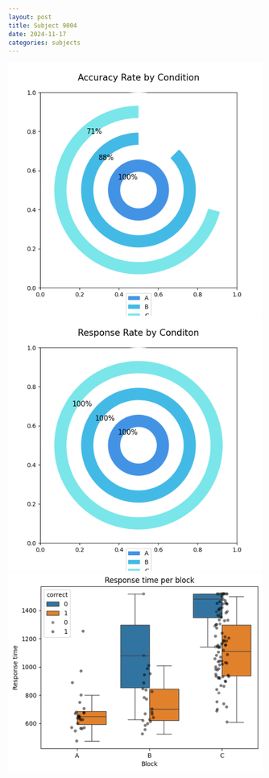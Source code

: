 ```yaml
---
layout: post
title: Subject 9004
date: 2024-11-17
categories: subjects
---
```


![](data/9004/run-20/9004_accuracy_rate.png)
![](data/9004/run-20/9004_response_rate.png)
![](data/9004/run-20/9004_rt.png)
